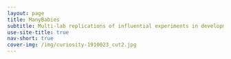 ```yaml
---
layout: page
title: ManyBabies
subtitle: Multi-lab replications of influential experiments in developmental psychology
use-site-title: true
nav-short: true
cover-img: /img/curiosity-1910023_cut2.jpg
---
```

